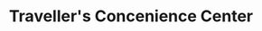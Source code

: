 ---
title: "Traveller's Concenience Center"
url: /iloilo-city/travellers-concenience-center/
shop: convenience
---